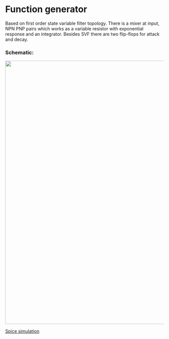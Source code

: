 # Function generator

Based on first order state variable filter topology. There is a mixer at input, NPN PNP pairs which works as a variable resistor with exponential response and an integrator. Besides SVF there are two flip-flops for attack and decay.

### Schematic:
<img width="1164" height="834" src="https://github.com/user-attachments/assets/dfa48dbc-90c7-4279-b9cb-ca7abea901b2" />

[Spice simulation](Function.asc)
